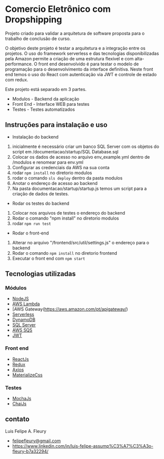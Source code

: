 # Comercio Eletrônico com Dropshipping

Projeto criado para validar a arquitetura de software proposta para o trabalho de conclusão de curso. 

O objetivo deste projeto é testar a arquitetura e a integração entre os projetos. O uso do framework serverless e das tecnologias disponibilizadas pela Amazon permite a criação de uma estrutura flexível e com alta-performance. 
O front end desenvolvido é para testar o modelo de programação para o desenvolvimento da interface definitiva. Neste front end temos o uso do React com autenticação via JWT e controle de estado com redux.

Este projeto está separado em 3 partes.

- Modulos - Backend da aplicação
- Front End - Interface WEB para testes
- Testes - Testes automatizados

## Instruções para instalação e uso

- Instalação do backend

1. inicialmente é necessário criar um banco SQL Server com os objetos do script em /documentacao/startup/SQL Database.sql
2. Colocar os dados de acesso no arquivo env_example.yml dentro de /modulos e renomear para env.yml
3. Configurar as credenciais da AWS na sua conta
4. rodar `npm install` no diretorio modulos
5. rodar o comando `sls deploy` dentro da pasta modulos
6. Anotar o endereço de acesso ao backend
7. Na pasta documentacao/startup/startup.js temos um script para a criação de dados de testes.

- Rodar os testes do backend

1. Colocar nos arquivos de testes o endereço do backend
2. Rodar o comando "npm install" no diretorio modulos
3. rodar `npm run test`

- Rodar o front-end

1. Alterar no arquivo "/frontend/src/util/settings.js" o endereço para o backend
2. Rodar o comando `npm install` no diretorio frontend
3. Executar o front end com `npm start`

## Tecnologias utilizadas

### Módulos
- [NodeJS](www.nodejs.org)
- [AWS Lambda](https://aws.amazon.com/pt/lambda/)
- [AWS Gateway(https://aws.amazon.com/pt/apigateway/)
- [Serverless](http://serverless.com)
- [DynamoDB](https://aws.amazon.com/pt/dynamodb)
- [SQL Server](https://www.microsoft.com/pt-br/sql-server/sql-server-2017)
- [AWS SQS](https://aws.amazon.com/pt/sqs/)
- [JWT](https://jwt.io)

### Front end
- [ReactJs](https://reactjs.org/)
- [Redux](https://redux.js.org/)
- [Axios](https://github.com/axios/axios)
- [MaterializeCss](https://materializecss.com/)

### Testes
- [MochaJs](https://mochajs.org/)
- [ChaiJs](https://www.chaijs.com/)



## contato
Luis Felipe A. Fleury 

- felipefleury@gmail.com
- https://www.linkedin.com/in/luis-felipe-assump%C3%A7%C3%A3o-fleury-b7a32294/


